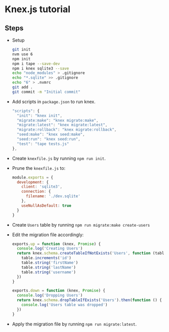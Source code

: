 # Knex.js tutorial

## Steps

* Setup

  ```sh
  git init
  nvm use 6
  npm init
  npm i tape --save-dev
  npm i knex sqlite3 --save
  echo "node_modules" > .gitignore
  echo "*.sqlite" >> .gitignore
  echo "6" > .nvmrc
  git add .
  git commit -m "Initial commit"
  ```

* Add scripts in `package.json` to run knex.

  ```js
  "scripts": {
    "init": "knex init",
    "migrate:make": "knex migrate:make",
    "migrate:latest": "knex migrate:latest",
    "migrate:rollback": "knex migrate:rollback",
    "seed:make": "knex seed:make",
    "seed:run": "knex seed:run",
    "test": "tape tests.js"
  },
  ```

* Create `knexfile.js` by running `npm run init`.

* Prune the `knexfile.js` to:

  ```js
  module.exports = {
    development: {
      client: 'sqlite3',
      connection: {
        filename: './dev.sqlite'
      },
      useNullAsDefault: true
    }
  } 
  ```

* Create `Users` table by running `npm run migrate:make create-users`

* Edit the migration file accordingly:

  ```js
  exports.up = function (knex, Promise) {
    console.log('Creating Users')
    return knex.schema.createTableIfNotExists('Users', function (table) {
      table.increments('id')
      table.string('firstName')
      table.string('lastName')
      table.string('username')
    })
  }

  exports.down = function (knex, Promise) {
    console.log('Dropping Users')
    return knex.schema.dropTableIfExists('Users').then(function () {
      console.log('Users table was dropped')
    })
  }
  ```

* Apply the migration file by running `npm run migrate:latest`.


